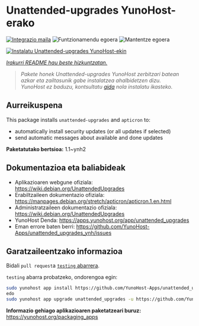 <!--
Ohart ongi: README hau automatikoki sortu da <https://github.com/YunoHost/apps/tree/master/tools/readme_generator>ri esker
EZ editatu eskuz.
-->

# Unattended-upgrades YunoHost-erako

[![Integrazio maila](https://dash.yunohost.org/integration/unattended_upgrades.svg)](https://ci-apps.yunohost.org/ci/apps/unattended_upgrades/) ![Funtzionamendu egoera](https://ci-apps.yunohost.org/ci/badges/unattended_upgrades.status.svg) ![Mantentze egoera](https://ci-apps.yunohost.org/ci/badges/unattended_upgrades.maintain.svg)

[![Instalatu Unattended-upgrades YunoHost-ekin](https://install-app.yunohost.org/install-with-yunohost.svg)](https://install-app.yunohost.org/?app=unattended_upgrades)

*[Irakurri README hau beste hizkuntzatan.](./ALL_README.md)*

> *Pakete honek Unattended-upgrades YunoHost zerbitzari batean azkar eta zailtasunik gabe instalatzea ahalbidetzen dizu.*  
> *YunoHost ez baduzu, kontsultatu [gida](https://yunohost.org/install) nola instalatu ikasteko.*

## Aurreikuspena

This package installs `unattended-upgrades` and `apticron` to:

* automatically install security updates (or all updates if selected)
* send automatic messages about available and done updates


**Paketatutako bertsioa:** 1.1~ynh2
## Dokumentazioa eta baliabideak

- Aplikazioaren webgune ofiziala: <https://wiki.debian.org/UnattendedUpgrades>
- Erabiltzaileen dokumentazio ofiziala: <https://manpages.debian.org/stretch/apticron/apticron.1.en.html>
- Administratzaileen dokumentazio ofiziala: <https://wiki.debian.org/UnattendedUpgrades>
- YunoHost Denda: <https://apps.yunohost.org/app/unattended_upgrades>
- Eman errore baten berri: <https://github.com/YunoHost-Apps/unattended_upgrades_ynh/issues>

## Garatzaileentzako informazioa

Bidali `pull request`a [`testing` abarrera](https://github.com/YunoHost-Apps/unattended_upgrades_ynh/tree/testing).

`testing` abarra probatzeko, ondorengoa egin:

```bash
sudo yunohost app install https://github.com/YunoHost-Apps/unattended_upgrades_ynh/tree/testing --debug
edo
sudo yunohost app upgrade unattended_upgrades -u https://github.com/YunoHost-Apps/unattended_upgrades_ynh/tree/testing --debug
```

**Informazio gehiago aplikazioaren paketatzeari buruz:** <https://yunohost.org/packaging_apps>
